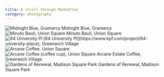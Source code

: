 ```yaml
---
title: A stroll through Manhattan
category: photography
--- 
```


<img src="/assets/img/2025-05-manhattan/1.jpg" class="image" alt="Midnight Blue, Gramercy">
Midnight Blue, Gramercy
<br/>

<img src="/assets/img/2025-05-manhattan/2.jpg" class="image" alt="Minuto Bauli, Union Square">
Minuto Bauli, Union Square
<br/>

<img src="/assets/img/2025-05-manhattan/3.jpg" class="image" alt="64 University Pl">
[64 University Pl](https://www.kpf.com/project/64-university-place), Greenwich Village
<br/>

<img src="/assets/img/2025-05-manhattan/4.jpg" class="image" alt="Arcane Coffee, Union Square">
<br/>
<img src="/assets/img/2025-05-manhattan/5.jpg" class="image" alt="Arcane Coffee (coffee cup), Union Square">
Arcane Estate Coffee, Greenwich Village
<br/>

<img src="/assets/img/2025-05-manhattan/6.jpg" class="image" alt="Gardens of Renewal, Madison Square Park">
Gardens of Renewal, Madison Square Park
